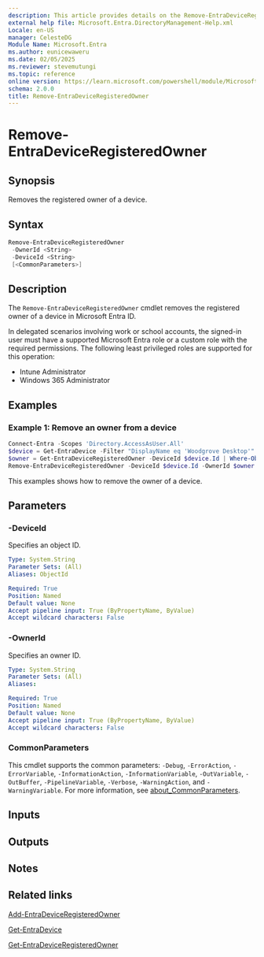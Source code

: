 ```yaml
---
description: This article provides details on the Remove-EntraDeviceRegisteredOwner command.
external help file: Microsoft.Entra.DirectoryManagement-Help.xml
Locale: en-US
manager: CelesteDG
Module Name: Microsoft.Entra
ms.author: eunicewaweru
ms.date: 02/05/2025
ms.reviewer: stevemutungi
ms.topic: reference
online version: https://learn.microsoft.com/powershell/module/Microsoft.Entra/Remove-EntraDeviceRegisteredOwner
schema: 2.0.0
title: Remove-EntraDeviceRegisteredOwner
---
```


# Remove-EntraDeviceRegisteredOwner

## Synopsis

Removes the registered owner of a device.

## Syntax

```powershell
Remove-EntraDeviceRegisteredOwner
 -OwnerId <String>
 -DeviceId <String>
 [<CommonParameters>]
```

## Description

The `Remove-EntraDeviceRegisteredOwner` cmdlet removes the registered owner of a device in Microsoft Entra ID.

In delegated scenarios involving work or school accounts, the signed-in user must have a supported Microsoft Entra role or a custom role with the required permissions. The following least privileged roles are supported for this operation:

- Intune Administrator
- Windows 365 Administrator

## Examples

### Example 1: Remove an owner from a device

```powershell
Connect-Entra -Scopes 'Directory.AccessAsUser.All'
$device = Get-EntraDevice -Filter "DisplayName eq 'Woodgrove Desktop'"
$owner = Get-EntraDeviceRegisteredOwner -DeviceId $device.Id | Where-Object {$_.userPrincipalName -eq 'parker@contoso.com'}
Remove-EntraDeviceRegisteredOwner -DeviceId $device.Id -OwnerId $owner.Id
```

This examples shows how to remove the owner of a device.

## Parameters

### -DeviceId

Specifies an object ID.

```yaml
Type: System.String
Parameter Sets: (All)
Aliases: ObjectId

Required: True
Position: Named
Default value: None
Accept pipeline input: True (ByPropertyName, ByValue)
Accept wildcard characters: False
```

### -OwnerId

Specifies an owner ID.

```yaml
Type: System.String
Parameter Sets: (All)
Aliases:

Required: True
Position: Named
Default value: None
Accept pipeline input: True (ByPropertyName, ByValue)
Accept wildcard characters: False
```

### CommonParameters

This cmdlet supports the common parameters: `-Debug`, `-ErrorAction`, `-ErrorVariable`, `-InformationAction`, `-InformationVariable`, `-OutVariable`, `-OutBuffer`, `-PipelineVariable`, `-Verbose`, `-WarningAction`, and `-WarningVariable`. For more information, see [about_CommonParameters](https://go.microsoft.com/fwlink/?LinkID=113216).

## Inputs

## Outputs

## Notes

## Related links

[Add-EntraDeviceRegisteredOwner](Add-EntraDeviceRegisteredOwner.md)

[Get-EntraDevice](Get-EntraDevice.md)

[Get-EntraDeviceRegisteredOwner](Get-EntraDeviceRegisteredOwner.md)
